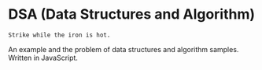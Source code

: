 # DSA (Data Structures and Algorithm)

```
Strike while the iron is hot.
```

An example and the problem of data structures and algorithm samples. Written in JavaScript.
